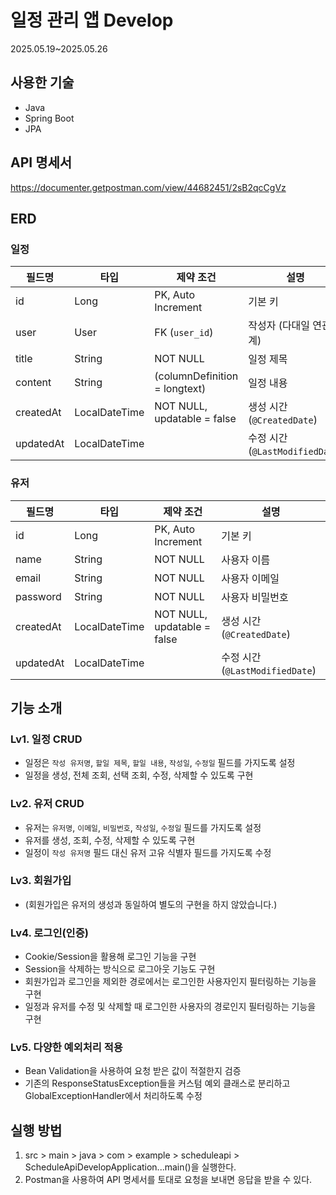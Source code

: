 # 일정 관리 앱 Develop
2025.05.19~2025.05.26


## 사용한 기술
- Java
- Spring Boot
- JPA


## API 명세서
https://documenter.getpostman.com/view/44682451/2sB2qcCgVz


## ERD
### 일정

| 필드명     | 타입           | 제약 조건                    | 설명                              |
|------------|----------------|-------------------------------|-----------------------------------|
| id         | Long           | PK, Auto Increment            | 기본 키                           |
| user       | User           | FK (`user_id`)                | 작성자 (다대일 연관관계)          |
| title      | String         | NOT NULL                      | 일정 제목                         |
| content    | String         | (columnDefinition = longtext) | 일정 내용                         |
| createdAt  | LocalDateTime  | NOT NULL, updatable = false   | 생성 시간 (`@CreatedDate`)        |
| updatedAt  | LocalDateTime  |                               | 수정 시간 (`@LastModifiedDate`)   |

### 유저

| 필드명     | 타입           | 제약 조건                    | 설명                          |
|------------|----------------|-----------------------------|---------------------------------|
| id         | Long           | PK, Auto Increment          | 기본 키                         |
| name       | String         | NOT NULL                    | 사용자 이름                     |
| email      | String         | NOT NULL                    | 사용자 이메일                   |
| password   | String         | NOT NULL                    | 사용자 비밀번호                 |
| createdAt  | LocalDateTime  | NOT NULL, updatable = false | 생성 시간 (`@CreatedDate`)      |
| updatedAt  | LocalDateTime  |                             | 수정 시간 (`@LastModifiedDate`) |


## 기능 소개
### Lv1. 일정 CRUD
- 일정은 `작성 유저명`, `할일 제목`, `할일 내용`, `작성일`, `수정일` 필드를 가지도록 설정
- 일정을 생성, 전체 조회, 선택 조회, 수정, 삭제할 수 있도록 구현

### Lv2. 유저 CRUD
- 유저는 `유저명`, `이메일`, `비밀번호`, `작성일`, `수정일` 필드를 가지도록 설정
- 유저를 생성, 조회, 수정, 삭제할 수 있도록 구현
- 일정이 `작성 유저명` 필드 대신 유저 고유 식별자 필드를 가지도록 수정

### Lv3. 회원가입
- (회원가입은 유저의 생성과 동일하여 별도의 구현을 하지 않았습니다.)

### Lv4. 로그인(인증)
- Cookie/Session을 활용해 로그인 기능을 구현
- Session을 삭제하는 방식으로 로그아웃 기능도 구현
- 회원가입과 로그인을 제외한 경로에서는 로그인한 사용자인지 필터링하는 기능을 구현
- 일정과 유저를 수정 및 삭제할 때 로그인한 사용자의 경로인지 필터링하는 기능을 구현

### Lv5. 다양한 예외처리 적용
- Bean Validation을 사용하여 요청 받은 값이 적절한지 검증
- 기존의 ResponseStatusException들을 커스텀 예외 클래스로 분리하고 GlobalExceptionHandler에서 처리하도록 수정


## 실행 방법
1. src > main > java > com > example > scheduleapi > ScheduleApiDevelopApplication...main()을 실행한다.
2. Postman을 사용하여 API 명세서를 토대로 요청을 보내면 응답을 받을 수 있다.
